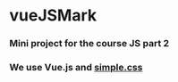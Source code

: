 # vueJSMark

### Mini project for the course JS part 2
### We use Vue.js and [simple.css](https://simplecss.org/)